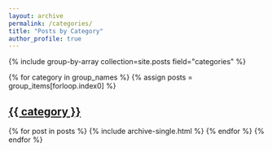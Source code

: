 ```yaml
---
layout: archive
permalink: /categories/
title: "Posts by Category"
author_profile: true
---
```


<link rel="stylesheet" href="/assets/css/custom.css">

{% include group-by-array collection=site.posts field="categories" %}

{% for category in group_names %}
  {% assign posts = group_items[forloop.index0] %}
  <h2 id="{{ tag | slugify }}" class="archive__subtitle">
    <a href="/categories/{{ category | downcase }}">{{ category }}</a>
  </h2>
  {% for post in posts %}
    {% include archive-single.html %}
  {% endfor %}
{% endfor %}
